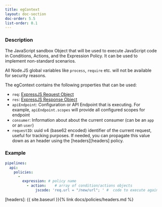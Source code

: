 ```yaml
---
title: egContext
layout: doc-section
doc-order: 5.5
list-order: 0.1
---
```


### Description

The JavaScript sandbox Object that will be used to execute JavaScript code in Conditions, Actions, and the Expression Policy. It can be used to implement non-standard scenarios.

All Node.JS global variables like `process`, `require` etc. will not be available for security reasons.

The egContext contains the following properties that can be used:

* `req`: [ExpressJS Request Object](https://expressjs.com/en/4x/api.html#req)
* `res`: [ExpressJS Response Object](https://expressjs.com/en/4x/api.html#res)
* `apiEndpoint`: Configuration or API Endpoint that is executing.
For example, `apiEndpoint.scopes` will provide all configured scopes for endpoint
* `consumer`: Information about about the current consumer (can be an `app` or an `user`)
* `requestID`: uuid v4 (base62 encoded) identifier of the current request, useful for tracking purposes. If needed, you
can propagate this value down as an header using the [headers][headers] policy.

### Example

```yml
pipelines:
  api:
    policies:
      -
        expression: # policy name
          - action:    # array of condition/actions objects
              jscode: 'req.url = "/new/url"; ' #  code to execute against EG Context
```
[headers]: {{ site.baseurl }}{% link docs/policies/headers.md %}
